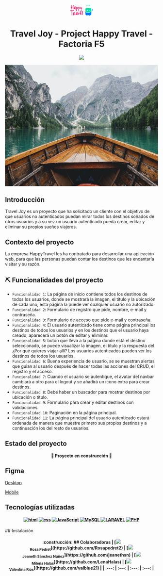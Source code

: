 <p align="center">
 <img src="./public/images/Logo.svg" alt="logo" style="width: 15%;">
   </p>
<h1 align="center"> Travel Joy - Project Happy Travel - Factoria F5 </h1>
  <p align="center">
   <img src="https://img.shields.io/badge/STATUS-EN%20DESAROLLO-green">
   </p>
<img src="./public/images/travel.jpg" alt="canoa en agua con fondo rocoso" style="height: 400px; width: 100%;">

## Introducción
Travel Joy es un proyecto que ha solicitado un cliente con el objetivo de que usuarios no autenticados puedan mirar todos los destinos soñados de otros usuarios y a su vez un usuario autenticado pueda crear, editar y eliminar su propios sueños viajeros.
## Contexto del proyecto
 La empresa HappyTravel les ha contratado para desarrollar una aplicación web, para que las personas puedan contar los destinos que les encantaría visitar y su razón.
## ⛏️ Funcionalidades del proyecto
 - `Funcionalidad 1`: La página de inicio contiene todos los destinos de todos los usuarios, donde se mostrará la imagen, el título y la ubicación de cada uno, esta página la puede ver cualquier usuario no autorizado.
 - `Funcionalidad 2`: Formulario de registro que pide, nombre, e-mail y contraseña.
 - `Funcionalidad 3`: Formulario de acceso que pide e-mail y contraseña.
 - `Funcionalidad 4`: El usuario autenticado tiene como página principal los destinos de todos los usuarios y en los destinos que el usuario haya creado, aparecerá un botón de editar y eliminar.
 - `Funcionalidad 5`:  botón que lleva a la página donde está el destino seleccionado, se puede visualizar la imagen, el título y la respuesta del ¿Por qué quieres viajar allí? Los usuarios autenticados pueden ver los destinos de todos los usuarios.
 - `Funcionalidad 6`: Buena experiencia de usuario, se se muestran alertas que guian al usuario después de hacer todas las acciones del CRUD, el registro y el acceso.
 - `Funcionalidad 7`: Cuando el usuario se autentique, el avatar del navbar cambiará a otro para el logout y se añadirá un ícono extra para crear destinos.
 - `Funcionalidad 8`: Debe haber un buscador para mostrar destinos por ubicación o título.
 - `Funcionalidad 9`: Formulario para crear y editar destinos con validaciones.
 - `Funcionalidad 10`: Paginación en la página principal.
 - `Funcionalidad 11`: La página principal del usuario autenticado estará ordenada de manera que muestre primero sus propios destinos y a continuación los del resto de usuarios.
## Estado del proyecto
<h4 align="center">
🚧 Proyecto en construcción 🚧
</h4>

## Figma

[Desktop](https://www.figma.com/file/twPJOzEo5hZJZ7srsEt10y/HappyTravel?node-id=0%3A1&mode=dev)

[Mobile](https://www.figma.com/file/twPJOzEo5hZJZ7srsEt10y/HappyTravel?node-id=10%3A834&mode=dev)
## Tecnologías utilizadas
 <h4 align="center">
<a href='https://github.com/shivamkapasia0' target="_blank"><img alt='html' src='https://img.shields.io/badge/HTML-100000?style=for-the-badge&logo=html&logoColor=FFFFFF&labelColor=F44C0F&color=FF5500'/></a>
<a href='https://github.com/shivamkapasia0' target="_blank"><img alt='css' src='https://img.shields.io/badge/CSS-100000?style=for-the-badge&logo=css&logoColor=FFFFFF&labelColor=0800F7&color=0038FF'/></a>
<a href='https://github.com/shivamkapasia0' target="_blank"><img alt='JavaScript' src='https://img.shields.io/badge/Javascript-100000?style=for-the-badge&logo=JavaScript&logoColor=FFFFFF&labelColor=FFD902&color=FFD902'/></a>
<a href='https://github.com/shivamkapasia0' target="_blank"><img alt='MySQL' src='https://img.shields.io/badge/MySQL-100000?style=for-the-badge&logo=MySQL&logoColor=FFFFFF&labelColor=5147DA&color=EEA131'/></a>
 <a href='https://github.com/shivamkapasia0' target="_blank"><img alt='LARAVEL' src='https://img.shields.io/badge/LARAVEL-100000?style=for-the-badge&logo=LARAVEL&logoColor=FF1E00&labelColor=FFFFFF&color=F00A0A'/></a>
 <a href='https://github.com/shivamkapasia0' target="_blank"><img alt='PHP' src='https://img.shields.io/badge/PHP-100000?style=for-the-badge&logo=PHP&logoColor=FFFFFF&labelColor=760B93&color=760B93'/></a>
 
</h4>
## Instalación
<h4 align="center">
:construcción:
## Colaboradoras
| [<img src="https://avatars.githubusercontent.com/u/131767553?v=4" width=115><br><sub>Rosa Pedret</sub>](https://github.com/Rosapedret2) |    [<img src="https://avatars.githubusercontent.com/u/96080945?v=4" width=115><br><sub>Jeaneth Sánchez Núñez</sub>](https://github.com/jeanethsn) |  [<img src="https://avatars.githubusercontent.com/u/131755120?v=4" width=115><br><sub>Milena Halas</sub>](https://github.com/LenaHalas) |  [<img src="https://avatars.githubusercontent.com/u/132341389?v=4" width=115><br><sub>Valentina Rios</sub>](https://github.com/valblue21) |
| :---: | :---: | :---: | :---: |
